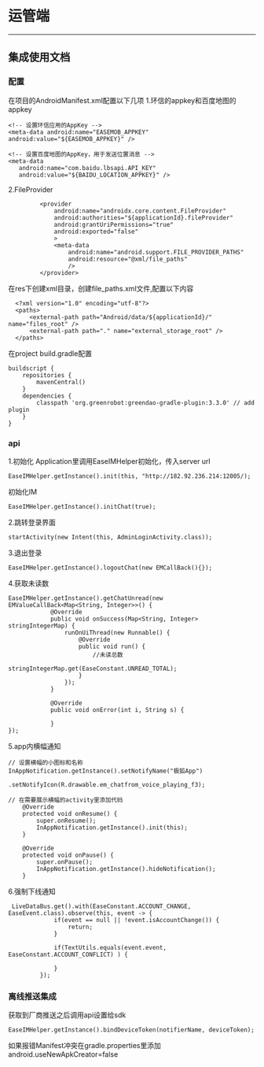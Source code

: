 # 运管端
--------
## 集成使用文档

### 配置
在项目的AndroidManifest.xml配置以下几项
1.环信的appkey和百度地图的appkey
```
<!-- 设置环信应用的AppKey -->
<meta-data android:name="EASEMOB_APPKEY"  android:value="${EASEMOB_APPKEY}" />

<!-- 设置百度地图的AppKey，用于发送位置消息 -->
<meta-data
   android:name="com.baidu.lbsapi.API_KEY"
   android:value="${BAIDU_LOCATION_APPKEY}" />
```  
2.FileProvider
 ```
          <provider
              android:name="androidx.core.content.FileProvider"
              android:authorities="${applicationId}.fileProvider"
              android:grantUriPermissions="true"
              android:exported="false"
              >
              <meta-data
                  android:name="android.support.FILE_PROVIDER_PATHS"
                  android:resource="@xml/file_paths"
                  />
          </provider>
```
在res下创建xml目录，创建file_paths.xml文件,配置以下内容
```
  <?xml version="1.0" encoding="utf-8"?>
  <paths>
      <external-path path="Android/data/${applicationId}/" name="files_root" />
      <external-path path="." name="external_storage_root" />
  </paths>
```

在project build.gradle配置
```
buildscript {
    repositories {
        mavenCentral()
    }
    dependencies {
        classpath 'org.greenrobot:greendao-gradle-plugin:3.3.0' // add plugin
    }
}
```  

### api
1.初始化
Application里调用EaseIMHelper初始化，传入server url
```
EaseIMHelper.getInstance().init(this, "http://182.92.236.214:12005/);
```

初始化IM
```
EaseIMHelper.getInstance().initChat(true);
```

2.跳转登录界面
```
startActivity(new Intent(this, AdminLoginActivity.class));
```

3.退出登录
```
EaseIMHelper.getInstance().logoutChat(new EMCallBack(){});
```
4.获取未读数
```
EaseIMHelper.getInstance().getChatUnread(new EMValueCallBack<Map<String, Integer>>() {
	        @Override
            public void onSuccess(Map<String, Integer> stringIntegerMap) {
                runOnUiThread(new Runnable() {
                    @Override
                    public void run() {
                    	//未读总数
                        stringIntegerMap.get(EaseConstant.UNREAD_TOTAL);
                    }
                });
            }

            @Override
            public void onError(int i, String s) {

            }
});
```

5.app内横幅通知
```
// 设置横幅的小图标和名称
InAppNotification.getInstance().setNotifyName("极狐App")
                .setNotifyIcon(R.drawable.em_chatfrom_voice_playing_f3);

// 在需要展示横幅的activity里添加代码
    @Override
    protected void onResume() {
        super.onResume();
        InAppNotification.getInstance().init(this);
    }

    @Override
    protected void onPause() {
        super.onPause();
        InAppNotification.getInstance().hideNotification();
    }
```

6.强制下线通知
 ```
  LiveDataBus.get().with(EaseConstant.ACCOUNT_CHANGE, EaseEvent.class).observe(this, event -> {
              if(event == null || !event.isAccountChange()) {
                  return;
              }
  
              if(TextUtils.equals(event.event, EaseConstant.ACCOUNT_CONFLICT) ) {
                  
              }
          });
```
### 离线推送集成
获取到厂商推送之后调用api设置给sdk
```
EaseIMHelper.getInstance().bindDeviceToken(notifierName, deviceToken);
```

如果报错Manifest冲突在gradle.properties里添加
android.useNewApkCreator=false















